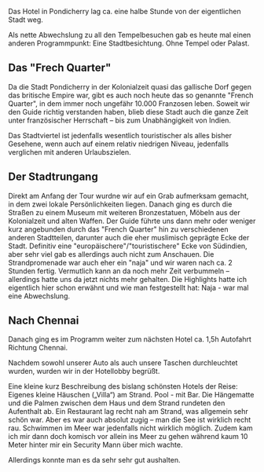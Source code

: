 Das Hotel in Pondicherry lag ca. eine halbe Stunde von der eigentlichen Stadt weg. 

Als nette Abwechslung zu all den Tempelbesuchen gab es heute mal einen anderen Programmpunkt: Eine Stadtbesichtung. Ohne Tempel oder Palast. 

## Das "Frech Quarter"

Da die Stadt Pondicherry in der Kolonialzeit quasi das gallische Dorf gegen das britische Empire war, gibt es auch noch heute das so genannte "French Quarter", in dem immer noch ungefähr 10.000 Franzosen leben. Soweit wir den Guide richtig verstanden haben, blieb diese Stadt auch die ganze Zeit unter französischer Herrschaft – bis zum Unabhängigkeit von Indien. 

Das Stadtviertel ist jedenfalls wesentlich touristischer als alles bisher Gesehene, wenn auch auf einem relativ niedrigen Niveau, jedenfalls verglichen mit anderen Urlaubszielen.

## Der Stadtrungang

Direkt am Anfang der Tour wurdne wir auf ein Grab aufmerksam gemacht, in dem zwei lokale Persönlichkeiten liegen. Danach ging es durch die Straßen zu einem Museum mit weiteren Bronzestatuen, Möbeln aus der Kolonialzeit und alten Waffen.
Der Guide führte uns dann mehr oder weniger kurz angebunden durch das "French Quarter" hin zu verschiedenen anderen Stadtteilen, darunter auch die eher muslimisch geprägte Ecke der Stadt.
Definitiv eine "europäischere"/"touristischere" Ecke von Südindien, aber sehr viel gab es allerdings auch nicht zum Anschauen. Die Strandpromenade war auch eher ein "naja" und wir waren nach ca. 2 Stunden fertig. Vermutlich kann an da noch mehr Zeit verbummeln – allerdings hatte uns da jetzt nichts mehr gehalten. 
Die Highlights hatte ich eigentlich hier schon erwähnt und wie man festgestellt hat: Naja - war mal eine Abwechslung. 

## Nach Chennai

Danach ging es im Programm weiter zum nächsten Hotel ca. 1,5h Autofahrt Richtung Chennai.  

Nachdem sowohl unserer Auto als auch unsere Taschen durchleuchtet wurden, wurden wir in der Hotellobby begrüßt. 

Eine kleine kurz Beschreibung des bislang schönsten Hotels der Reise: 
Eigenes kleine Häuschen („Villa“) am Strand. Pool - mit Bar. Die Hängematte und die Palmen zwischen dem Haus und dem Strand rundeten den Aufenthalt ab. Ein Restaurant lag recht nah am Strand, was allgemein sehr schön war. Aber es war auch absolut zugig – man die See ist wirklich recht rau. 
Schwimmen im Meer war jedenfalls nicht wirklich möglich. Zudem kam ich mir dann doch komisch vor allein ins Meer zu gehen während kaum 10 Meter hinter mir ein Security Mann über mich wachte.

Allerdings konnte man es da sehr sehr gut aushalten.
